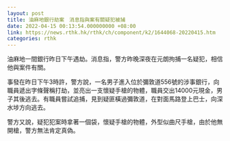 ```yaml
---
layout: post
title: 油麻地銀行劫案　消息指與案有關疑犯被捕
date: 2022-04-15 00:13:54.000000000 +08:00
link: https://news.rthk.hk/rthk/ch/component/k2/1644068-20220415.htm
categories: rthk
---
```


油麻地一間銀行昨日下午遇劫。消息指，警方昨晚深夜在元朗拘捕一名疑犯，相信他與案件有關。

事發在昨日下午3時許，警方說，一名男子進入位於彌敦道556號的涉事銀行，向職員遞出字條聲稱打劫，並亮出一支懷疑手槍的物體，職員交出14000元現金，男子其後逃去。有職員嘗試追捕，見到疑匪橫過彌敦道，在對面馬路登上巴士，向深水埗方向逃去。

警方又說，疑犯犯案時拿著一個袋，懷疑手槍的物體，外型似曲尺手槍，由於他無開槍，警方無法肯定真偽。
